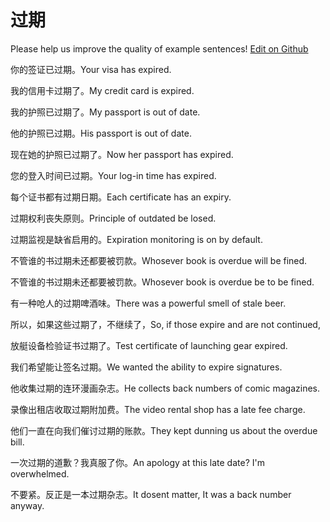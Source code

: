 # 过期

Please help us improve the quality of example sentences! [Edit on Github](https://github.com/jiyushe/jiyu-example-sentence-source/blob/main/chinese/guoqi.md)

<p><span class="chinese">你的签证已过期。</span><span class="english">Your visa has expired.</span></p>

<p><span class="chinese">我的信用卡过期了。</span><span class="english">My credit card is expired.</span></p>

<p><span class="chinese">我的护照已过期了。</span><span class="english">My passport is out of date.</span></p>

<p><span class="chinese">他的护照已过期。</span><span class="english">His passport is out of date.</span></p>

<p><span class="chinese">现在她的护照已过期了。</span><span class="english">Now her passport has expired.</span></p>

<p><span class="chinese">您的登入时间已过期。</span><span class="english">Your log-in time has expired.</span></p>

<p><span class="chinese">每个证书都有过期日期。</span><span class="english">Each certificate has an expiry.</span></p>

<p><span class="chinese">过期权利丧失原则。</span><span class="english">Principle of outdated be losed.</span></p>

<p><span class="chinese">过期监视是缺省启用的。</span><span class="english">Expiration monitoring is on by default.</span></p>

<p><span class="chinese">不管谁的书过期未还都要被罚款。</span><span class="english">Whosever book is overdue will be fined.</span></p>

<p><span class="chinese">不管谁的书过期未还都要被罚款。</span><span class="english">Whosever book is overdue be to be fined.</span></p>

<p><span class="chinese">有一种呛人的过期啤酒味。</span><span class="english">There was a powerful smell of stale beer.</span></p>

<p><span class="chinese">所以，如果这些过期了，不继续了，</span><span class="english">So, if those expire and are not continued,</span></p>

<p><span class="chinese">放艇设备检验证书过期了。</span><span class="english">Test certificate of launching gear expired.</span></p>

<p><span class="chinese">我们希望能让签名过期。</span><span class="english">We wanted the ability to expire signatures.</span></p>

<p><span class="chinese">他收集过期的连环漫画杂志。</span><span class="english">He collects back numbers of comic magazines.</span></p>

<p><span class="chinese">录像出租店收取过期附加费。</span><span class="english">The video rental shop has a late fee charge.</span></p>

<p><span class="chinese">他们一直在向我们催讨过期的账款。</span><span class="english">They kept dunning us about the overdue bill.</span></p>

<p><span class="chinese">一次过期的道歉？我真服了你。</span><span class="english">An apology at this late date? I'm overwhelmed.</span></p>

<p><span class="chinese">不要紧。反正是一本过期杂志。</span><span class="english">It dosent matter, It was a back number anyway.</span></p>


